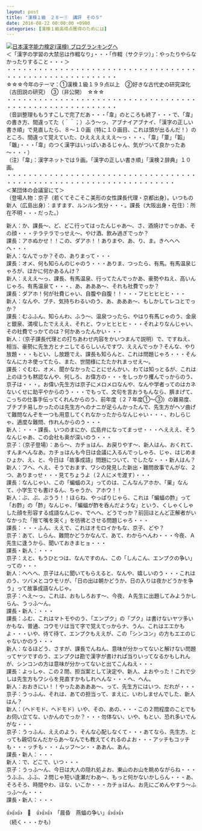 ```yaml
---
layout: post
title: "漢検１級　２８ー①　講評　その５"
date: 2016-08-22 00:00:00 +0900
categories: [漢検１級高得点獲得のためには]
---
```


[![](/syuusyuu9701/assets/images/漢検１級-２８ー①-講評-その５-br_c_3028_1.gif)](http://blog.with2.net/link.php?1659096:3028 "日本漢字能力検定(漢検) ブログランキングへ")[日本漢字能力検定(漢検) ブログランキングへ](http://blog.with2.net/link.php?1659096:3028)  
＜「漢字の学習の大禁忌は作輟なり」・・・「作輟（サクテツ）」：やったりやらなかったりすること・・・＞  
・・・・・・・・・・・・・・・・・・・・・・・・・・・・・・・・・・・・・・・・・・・・・・・・・・・・・・・・・  
☆☆☆今年のテーマ：①漢検１級１９９点以上　②好きな古代史の研究深化（古田説の研究）　③（非公開）　☆☆☆　　  
・・・・・・・・・・・・・・・・・・・・・・・・・・・・・・・・・・・・・・・・・・・・・・・・・・・・・・・・・  
（音訓整理ももうすこしで完了だあ・・・「韋」のところも終了・・・で、「韋」の書き方、間違ってた（＾＾；）ふう～っ、アブナイアブナイ、「漢字の正しい書き順」で見直したら、８～１０画（特に１０画目、これは頭が出るんだ！）のところ、間違って覚えていた、ひええええええ～っ・・・、「韋」「葦」「韜」「韞」・・・「韋」のつく漢字はいっぱいあるじゃん、気がついて良かったあ～・・・）  
（注）「韋」：漢字ネットでは９画。「漢字の正しい書き順」「漢検２辞典」１０画。  
・・・・・・・・・・・・・・・・・・・・・・・・・・・・・・・・・・・・・・・・・・・・・・・・・・・・・・・・・・・・・・・・・・・・  
＜某団体の会議室にて＞  
（登場人物：京子（若くてそこそこ美形の女性課長代理・京都出身）。いつもの新人（広島出身）：ますます、ルンルン気分・・・。課長（大阪出身・在住）：所在不明・・・だった。）  
  
新人：か、課長～、ど、どこ行ってはったんじゃあ～、さ、酒焼けでっかあ、その顔・・・テラテラでっせえ～、やけ酒、飲み過ぎでっか？  
課長：アホぬかせ！！この、ダアホ！！ありまや、あ、り、ま。きへへへへ・・・  
新人：なんでっか？その、ありまって・・・  
課長：オメ、何も知らんのじゃのう・・・ありま、つったら、有馬。有馬温泉じゃろが、ほかに何かあるんけ？  
新人：えええ～っ、課長、有馬温泉、行ってたんでっかあ、豪勢やねえ、高いんじゃろ、有馬温泉て・・・、あ、あああ～、それも社費でっか？  
課長：ダアホ！何が社費じゃい、自腹や自腹！！・・・フヒヒヒヒヒ・・・  
新人：なんや、ブチ、気持ちわるいのう、あ、あああ～、もしかしてレコとでっか？  
課長：むふふん、知らんわ、ふう～、温泉つったら、やはり有馬じゃのう、金泉と銀泉、満喫したでえええ、それと、ウッヒヒヒヒ・・・それよりなんじゃい、その社費でっかてのは？何かあったんかい・・・  
新人：（京子課長代理との打ちあわせ内容をかいつまんで説明）で、ですねえ、相当、豪勢に先生方とナニしてるらしいんですワ、ええんでっか？そんな、やり放題・・・もとい、し放題でえ、課長も知らんと、これは問題じゃろ・・・そんなんにカネ使ってたら、また、世間様にたたかれまっせえ～。  
課長：ぐむむ、オメ、聞かなかったことにせんかい、わては知っとるが、これは上のほうも黙認なんや、何しろ、お偉方の・・・をしっかり攫んでっからのう、京子は・・・。お偉い先生方は京子にメロメロなんや、なんや学者ってのはカネないくせに助平やからのう・・・でもって、文句を言おうもんなら、臍まげて、こっちの仕事手伝ってくれんからのう、前年度（２７年度①～③）の難易度、ブチブチ易しかったのは先生方へのナニが足らんかったんで、先生方がヘソ曲げて難問なんぞを一つも用意してくれなかったからなんじゃい・・・、わしらじゃ、適度な難問、作れんからのう・・・  
新人：・・・課長、いつのまにか、広島弁になってまっせ・・・へえええ、そうなんじゃあ、この会社も奥が深いのう・・・  
京子：（京子登場）：あら～、カチョはん、お戻りやす～、新人はん、おくれて、すんまへんなあ。カチョはんも今日は会議に入るんでっしゃろ、じゃ、はじめまひょか、え、と、今日は「故事成語」問題について、でしたな・・・新人はん？  
新人：フヘ、へえ、そうでおます、ワシの発見した新出・難問故事でんがな、２つ、ありまっせ・・・見てちょうよ（２人にメモ渡す）・・・  
課長：なんじゃい、この「蝙蝠のス」ってのは、こんなんアホか、「巣」なんて、小学生でも書けるん、ちゃうか、アホウ！！  
新人：ぶ、ぶ、ぶうう！！ほらね、やっぱりじゃら、これは「蝙蝠の酢」って「お酢」の「酢」なんじゃ、「蝙蝠が酢を呑んだような」という、くしゃくしゃした顔を形容する成語なんじゃ、でへへ、どうでっか？前回ほとんど正解者がいなかった「捨て嘴を突く」を彷彿とさせる問題じゃろ・・・  
課長：・・・ふん、ええで、これはオモロイかもな、京子、どや？  
京子：あて、しらん、難問かどうかなんて、あて、わからへんわ・・・今夜、Ａ先生に逢うから、聞いておきまヒョ・・・  
課長・新人：・・・  
京子：えと、もうひとつは、なんですのん、この「しんこん、エンプクの争い」っての・・・  
新人：へへへ、京子はんに聞いてもらえると、なんや、嬉しいのう・・・これはのう、ツバメとコウモリが、「日の出は朝かどうか、日の入りは夜かどうかを争う」って故事成語なんじゃ。  
京子：へえ～っ、これは、おもしろおす～、今夜、Ａ先生に出題してみようかしらん、うっふ～ん。  
課長・新人：・・・  
課長：ふむ、これはマトモやのう、「エンプク」の「プク」は書けないヤツ多いかもな、普通、コウモリは当て字で覚えてっからナ、うん、これはエエかもよ・・・いや、待て待て、エンプクもええが、この「シンコン」の方もエエのじゃないかのう・・・  
新人：なるほどう、さすが、課長でんねん、意味が分かってないと解けない問題ってヤツですのう、エンプクは勘で漢字が書ければ当りいってなるかもしれんが、シンコンの方は意味が分かってないと出てこんねえ・・・  
課長：よっしゃ、この２問、担当案として決定や、新人、よおやった！これで少しは先生方もワシらを見直すかもしれへんな・・・へ、へん。  
新人：おおきにい！！やったああああ～、って、先生方にはいつ、だれが・・・  
京子：うっふん、それは、あての担当って、まえに、いわしませんでした、新人はん？  
新人：（ヘドモド、ヘドモド）いや、その、あの、・・・この２問程度のことでもお伺い立てな、いかんのでっか？・・・勿体ない、いや、もとい、恐れ多いでんがな・・・  
京子：うっふん、ええのよう、そんな心配しなくて・・・あてなら、先生方、とっても親切なんだからあ～なんでも教えてくれるのよお・・・アッチもコッチも・・・ッチも・・・ムッフ～ン・・ああん、あん。  
課長・新人：・・・  
新人：で、どこで、いつ・・・  
京子：うっふ～ん、今日は大人の隠れ処よお、東山のお山を眺めながらね・・・うふふ、ふふ、２問じゃ短い逢瀬だわあ～、もっと何かないかしらん・・・あ、そろそろ、時間やわ、ほな、いこか・・・カチョはん、お先にごめんやすう～ふっふ～ん・・・  
課長・新人：・・・  
  
👍👍👍　🐒　👍👍👍　「晨昏　燕蝠の争い」👍👍👍  
（続く・・・かも）  